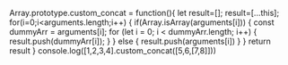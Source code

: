 <!-- concat(): Concatenate two or more arrays into one. -->
<!-- The concat() method of Array instances is used to merge two or more arrays. This method does not change the existing arrays, but instead returns a new array. -->

<!-- there are two references inside the prototype- this = [1,2,3,4], arguments = [5,6] -->
<!-- concat method does not flatten- conact two arrays as is -->

Array.prototype.custom_concat = function(){
  let result=[];
  result=[...this];
  for(i=0;i<arguments.length;i++) {
      if(Array.isArray(arguments[i])) {
      const dummyArr = arguments[i];
      for (let i = 0; i < dummyArr.length; i++) {
         result.push(dummyArr[i]);
        }
      } else {
          result.push(arguments[i])
      }
  }
  return result
}
console.log([1,2,3,4].custom_concat([5,6,[7,8]]))


<!-- Array.prototype.custom_concat = function(...args) {
  let result = [...this];
  
  for (const arg of args) {
    if (Array.isArray(arg)) {
      result.push(...arg); // Use spread operator to push all elements of the array
    } else {
      result.push(arg); // Directly push non-array values
    }
  }
  
  return result; // Return the new concatenated array
}; -->


<!-- concat with flatenning -->
<!-- Array.prototype.custom_concat = function(){
  let result=[];
  result=[...this];
  for(i=0;i<arguments[0].length;i++) {
      if(Array.isArray(arguments[0][i])) {
      const dummyArr = arguments[0][i];
      for (let i = 0; i < dummyArr.length; i++) {
         result.push(dummyArr[i]);
        }
      } else {
          result.push(arguments[0][i])
      }
  }
  console.log(result)
} -->


